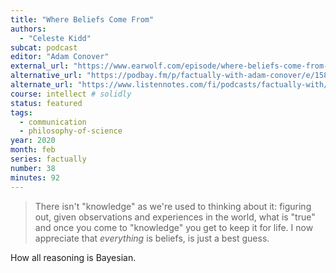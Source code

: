 ```yaml
---
title: "Where Beliefs Come From"
authors:
  - "Celeste Kidd"
subcat: podcast
editor: "Adam Conover"
external_url: "https://www.earwolf.com/episode/where-beliefs-come-from-with-celeste-kidd/"
alternative_url: "https://podbay.fm/p/factually-with-adam-conover/e/1581483600"
alternate_url: "https://www.listennotes.com/fi/podcasts/factually-with/where-beliefs-come-from-with-ZSOTrL8NH1c/"
course: intellect # solidly
status: featured
tags:
  - communication
  - philosophy-of-science
year: 2020
month: feb
series: factually
number: 38
minutes: 92
---
```


> There isn't "knowledge" as we're used to thinking about it:
figuring out, given observations and experiences in the world, what is "true" and once you come to "knowledge" you get to keep it for life.
I now appreciate that _everything_ is beliefs, is just a best guess.

How all reasoning is Bayesian.
